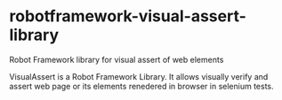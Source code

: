 # robotframework-visual-assert-library
Robot Framework library for visual assert of web elements

VisualAssert is a Robot Framework Library. It allows visually verify and assert web page or its elements renedered in browser in selenium tests.
